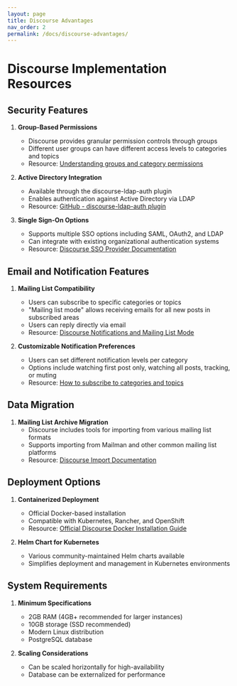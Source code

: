```yaml
---
layout: page
title: Discourse Advantages
nav_order: 2
permalink: /docs/discourse-advantages/
---
```


# Discourse Implementation Resources

## Security Features

1. **Group-Based Permissions**
   - Discourse provides granular permission controls through groups
   - Different user groups can have different access levels to categories and topics
   - Resource: [Understanding groups and category permissions](https://meta.discourse.org/t/understanding-groups-and-category-permissions/87678)

2. **Active Directory Integration**
   - Available through the discourse-ldap-auth plugin
   - Enables authentication against Active Directory via LDAP
   - Resource: [GitHub - discourse-ldap-auth plugin](https://github.com/jonmbake/discourse-ldap-auth)

3. **Single Sign-On Options**
   - Supports multiple SSO options including SAML, OAuth2, and LDAP
   - Can integrate with existing organizational authentication systems
   - Resource: [Discourse SSO Provider Documentation](https://meta.discourse.org/t/official-single-sign-on-for-discourse-sso/13045)

## Email and Notification Features

1. **Mailing List Compatibility**
   - Users can subscribe to specific categories or topics
   - "Mailing list mode" allows receiving emails for all new posts in subscribed areas
   - Users can reply directly via email
   - Resource: [Discourse Notifications and Mailing List Mode](https://community.icinga.com/t/discourse-notifications-digest-and-mailing-list-mode/188)

2. **Customizable Notification Preferences**
   - Users can set different notification levels per category
   - Options include watching first post only, watching all posts, tracking, or muting
   - Resource: [How to subscribe to categories and topics](https://discourse.mozilla.org/t/how-do-i-subscribe-to-categories-and-topics/16024)

## Data Migration

1. **Mailing List Archive Migration**
   - Discourse includes tools for importing from various mailing list formats
   - Supports importing from Mailman and other common mailing list platforms
   - Resource: [Discourse Import Documentation](https://meta.discourse.org/t/migrate-a-mailing-list-to-discourse-mbox-listserv-google-groups-etc/79773)

## Deployment Options

1. **Containerized Deployment**
   - Official Docker-based installation
   - Compatible with Kubernetes, Rancher, and OpenShift
   - Resource: [Official Discourse Docker Installation Guide](https://github.com/discourse/discourse/blob/main/docs/INSTALL.md)

2. **Helm Chart for Kubernetes**
   - Various community-maintained Helm charts available
   - Simplifies deployment and management in Kubernetes environments

## System Requirements

1. **Minimum Specifications**
   - 2GB RAM (4GB+ recommended for larger instances)
   - 10GB storage (SSD recommended)
   - Modern Linux distribution
   - PostgreSQL database

2. **Scaling Considerations**
   - Can be scaled horizontally for high-availability
   - Database can be externalized for performance